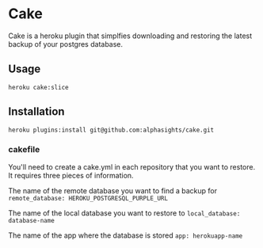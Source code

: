 Cake
====

Cake is a heroku plugin that simplfies downloading and restoring the latest backup of your postgres database.

## Usage

``` heroku cake:slice ```

## Installation

``` heroku plugins:install git@github.com:alphasights/cake.git ```

### cakefile

You'll need to create a cake.yml in each repository that you want to restore. It requires three pieces of information.

The name of the remote database you want to find a backup for
``` remote_database: HEROKU_POSTGRESQL_PURPLE_URL ```

The name of the local database you want to restore to
``` local_database: database-name ```

The name of the app where the database is stored
``` app: herokuapp-name ```

